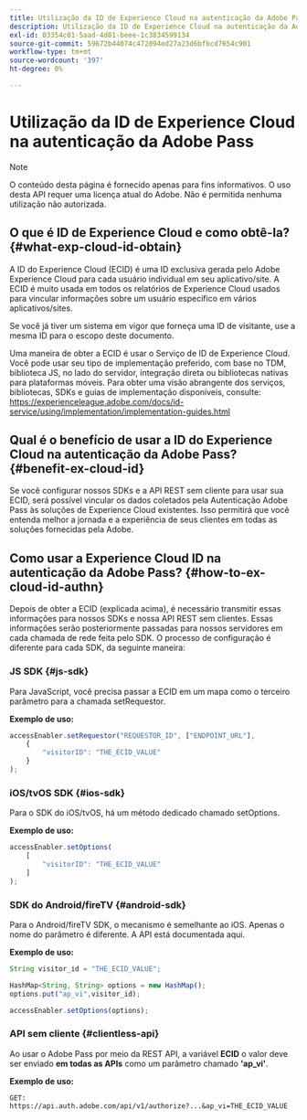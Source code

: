 ```yaml
---
title: Utilização da ID de Experience Cloud na autenticação da Adobe Pass
description: Utilização da ID de Experience Cloud na autenticação da Adobe Pass
exl-id: 03354c01-5aad-4d81-beee-1c3834599134
source-git-commit: 59672b44074c472094ed27a23d6bfbcd7654c901
workflow-type: tm+mt
source-wordcount: '397'
ht-degree: 0%

---
```


# Utilização da ID de Experience Cloud na autenticação da Adobe Pass

>[!NOTE]
>
>O conteúdo desta página é fornecido apenas para fins informativos. O uso desta API requer uma licença atual do Adobe. Não é permitida nenhuma utilização não autorizada.

## O que é ID de Experience Cloud e como obtê-la? {#what-exp-cloud-id-obtain}

A ID do Experience Cloud (ECID) é uma ID exclusiva gerada pelo Adobe Experience Cloud para cada usuário individual em seu aplicativo/site. A ECID é muito usada em todos os relatórios de Experience Cloud usados para vincular informações sobre um usuário específico em vários aplicativos/sites.

Se você já tiver um sistema em vigor que forneça uma ID de visitante, use a mesma ID para o escopo deste documento.

Uma maneira de obter a ECID é usar o Serviço de ID de Experience Cloud. Você pode usar seu tipo de implementação preferido, com base no TDM, biblioteca JS, no lado do servidor, integração direta ou bibliotecas nativas para plataformas móveis. Para obter uma visão abrangente dos serviços, bibliotecas, SDKs e guias de implementação disponíveis, consulte: <https://experienceleague.adobe.com/docs/id-service/using/implementation/implementation-guides.html>

## Qual é o benefício de usar a ID do Experience Cloud na autenticação da Adobe Pass? {#benefit-ex-cloud-id}

Se você configurar nossos SDKs e a API REST sem cliente para usar sua ECID, será possível vincular os dados coletados pela Autenticação Adobe Pass às soluções de Experience Cloud existentes. Isso permitirá que você entenda melhor a jornada e a experiência de seus clientes em todas as soluções fornecidas pela Adobe.

## Como usar a Experience Cloud ID na autenticação da Adobe Pass? {#how-to-ex-cloud-id-authn}

Depois de obter a ECID (explicada acima), é necessário transmitir essas informações para nossos SDKs e nossa API REST sem clientes. Essas informações serão posteriormente passadas para nossos servidores em cada chamada de rede feita pelo SDK. O processo de configuração é diferente para cada SDK, da seguinte maneira:

### JS SDK {#js-sdk}

Para JavaScript, você precisa passar a ECID em um mapa como o terceiro parâmetro para a chamada setRequestor.

**Exemplo de uso:**

```JavaScript
accessEnabler.setRequestor("REQUESTOR_ID", ["ENDPOINT_URL"],
    {
        "visitorID": "THE_ECID_VALUE"
    }
);
```

### iOS/tvOS SDK {#ios-sdk}

Para o SDK do iOS/tvOS, há um método dedicado chamado setOptions.

**Exemplo de uso:**

```JavaScript
accessEnabler.setOptions(
    [
        "visitorID": "THE_ECID_VALUE"
    ]
);
```

### SDK do Android/fireTV {#android-sdk}

Para o Android/fireTV SDK, o mecanismo é semelhante ao iOS. Apenas o nome do parâmetro é diferente. A API está documentada aqui.

**Exemplo de uso:**

```JavaScript
String visitor_id = "THE_ECID_VALUE";

HashMap<String, String> options = new HashMap();
options.put("ap_vi",visitor_id);

accessEnabler.setOptions(options);
```

### API sem cliente {#clientless-api}

Ao usar o Adobe Pass por meio da REST API, a variável **ECID** o valor deve ser enviado **em todas as APIs** como um parâmetro chamado **&#39;ap_vi&#39;**.

**Exemplo de uso:**

`GET: https://api.auth.adobe.com/api/v1/authorize?...&ap_vi=THE_ECID_VALUE`

